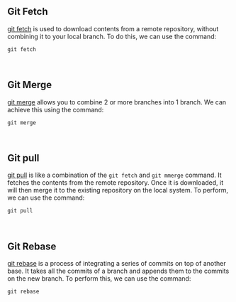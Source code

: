 ## Git Fetch

[git fetch](https://git-scm.com/docs/git-fetch) is used to download contents from a remote repository, without combining it to your local branch. To do this, we can use the command:
```
git fetch
```
<br>

## Git Merge

[git merge](https://git-scm.com/docs/git-merge) allows you to combine 2 or more branches into 1 branch. We can achieve this using the command:
```
git merge
```
<br>

## Git pull

[git pull](https://git-scm.com/docs/git-pull) is like a combination of the ```git fetch``` and ```git mmerge``` command. It fetches the contents from the remote repository. Once it is downloaded, it will then merge it to the existing repository on the local system. To perform, we can use the command:
```
git pull
```
<br>

## Git Rebase

[git rebase](https://git-scm.com/docs/git-rebase) is a process of integrating a series of commits on top of another base. It takes all the commits of a branch and appends them to the commits on the new branch. To perform this, we can use the command:
```
git rebase
```
<br>



